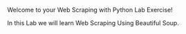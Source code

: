Welcome to your Web Scraping with Python Lab Exercise!

In this Lab we will learn Web Scraping Using Beautiful Soup.